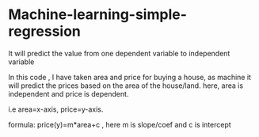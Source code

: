 # Machine-learning-simple-regression
It will predict the value from one dependent variable to independent variable

In this code , I have taken area and price for buying a house, as machine it will predict the prices based on the area of the house/land.
here, area is independent and price is dependent.

i.e area=x-axis, price=y-axis.

formula: price(y)=m*area+c , here m is slope/coef and c is intercept
